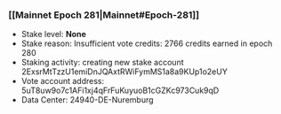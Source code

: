 ### [[Mainnet Epoch 281|Mainnet#Epoch-281]]
* Stake level: **None**
* Stake reason: Insufficient vote credits: 2766 credits earned in epoch 280
* Staking activity: creating new stake account 2ExsrMtTzzU1emiDnJQAxtRWiFymMS1a8a9KUp1o2eUY
* Vote account address: 5uT8uw9o7c1AFi1xj4qFrFuKuyuoB1cGZKc973Cuk9qD
* Data Center: 24940-DE-Nuremburg